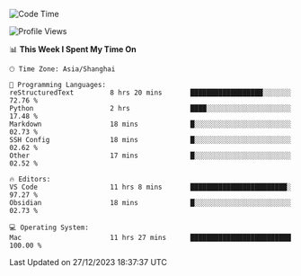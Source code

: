 <!--START_SECTION:waka-->
![Code Time](http://img.shields.io/badge/Code%20Time-292%20hrs%208%20mins-blue)

![Profile Views](http://img.shields.io/badge/Profile%20Views-1-blue)

📊 **This Week I Spent My Time On** 

```text
🕑︎ Time Zone: Asia/Shanghai

💬 Programming Languages: 
reStructuredText         8 hrs 20 mins       ██████████████████░░░░░░░   72.76 % 
Python                   2 hrs               ████░░░░░░░░░░░░░░░░░░░░░   17.48 % 
Markdown                 18 mins             █░░░░░░░░░░░░░░░░░░░░░░░░   02.73 % 
SSH Config               18 mins             █░░░░░░░░░░░░░░░░░░░░░░░░   02.62 % 
Other                    17 mins             █░░░░░░░░░░░░░░░░░░░░░░░░   02.52 % 

🔥 Editors: 
VS Code                  11 hrs 8 mins       ████████████████████████░   97.27 % 
Obsidian                 18 mins             █░░░░░░░░░░░░░░░░░░░░░░░░   02.73 % 

💻 Operating System: 
Mac                      11 hrs 27 mins      █████████████████████████   100.00 % 
```


 Last Updated on 27/12/2023 18:37:37 UTC
<!--END_SECTION:waka-->